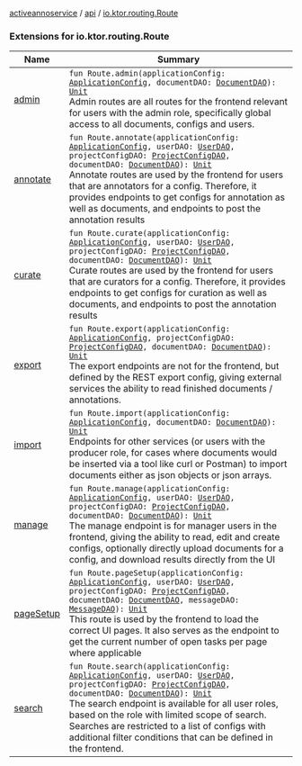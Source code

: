 [activeannoservice](../../index.md) / [api](../index.md) / [io.ktor.routing.Route](./index.md)

### Extensions for io.ktor.routing.Route

| Name | Summary |
|---|---|
| [admin](admin.md) | `fun Route.admin(applicationConfig: `[`ApplicationConfig`](../../application/-application-config/index.md)`, documentDAO: `[`DocumentDAO`](../../document/-document-d-a-o/index.md)`): `[`Unit`](https://kotlinlang.org/api/latest/jvm/stdlib/kotlin/-unit/index.html)<br>Admin routes are all routes for the frontend relevant for users with the admin role, specifically global access to all documents, configs and users. |
| [annotate](annotate.md) | `fun Route.annotate(applicationConfig: `[`ApplicationConfig`](../../application/-application-config/index.md)`, userDAO: `[`UserDAO`](../../user/-user-d-a-o/index.md)`, projectConfigDAO: `[`ProjectConfigDAO`](../../config/-project-config-d-a-o/index.md)`, documentDAO: `[`DocumentDAO`](../../document/-document-d-a-o/index.md)`): `[`Unit`](https://kotlinlang.org/api/latest/jvm/stdlib/kotlin/-unit/index.html)<br>Annotate routes are used by the frontend for users that are annotators for a config. Therefore, it provides endpoints to get configs for annotation as well as documents, and endpoints to post the annotation results |
| [curate](curate.md) | `fun Route.curate(applicationConfig: `[`ApplicationConfig`](../../application/-application-config/index.md)`, userDAO: `[`UserDAO`](../../user/-user-d-a-o/index.md)`, projectConfigDAO: `[`ProjectConfigDAO`](../../config/-project-config-d-a-o/index.md)`, documentDAO: `[`DocumentDAO`](../../document/-document-d-a-o/index.md)`): `[`Unit`](https://kotlinlang.org/api/latest/jvm/stdlib/kotlin/-unit/index.html)<br>Curate routes are used by the frontend for users that are curators for a config. Therefore, it provides endpoints to get configs for curation as well as documents, and endpoints to post the annotation results |
| [export](export.md) | `fun Route.export(applicationConfig: `[`ApplicationConfig`](../../application/-application-config/index.md)`, projectConfigDAO: `[`ProjectConfigDAO`](../../config/-project-config-d-a-o/index.md)`, documentDAO: `[`DocumentDAO`](../../document/-document-d-a-o/index.md)`): `[`Unit`](https://kotlinlang.org/api/latest/jvm/stdlib/kotlin/-unit/index.html)<br>The export endpoints are not for the frontend, but defined by the REST export config, giving external services the ability to read finished documents / annotations. |
| [import](import.md) | `fun Route.import(applicationConfig: `[`ApplicationConfig`](../../application/-application-config/index.md)`, documentDAO: `[`DocumentDAO`](../../document/-document-d-a-o/index.md)`): `[`Unit`](https://kotlinlang.org/api/latest/jvm/stdlib/kotlin/-unit/index.html)<br>Endpoints for other services (or users with the producer role, for cases where documents would be inserted via a tool like curl or Postman) to import documents either as json objects or json arrays. |
| [manage](manage.md) | `fun Route.manage(applicationConfig: `[`ApplicationConfig`](../../application/-application-config/index.md)`, userDAO: `[`UserDAO`](../../user/-user-d-a-o/index.md)`, projectConfigDAO: `[`ProjectConfigDAO`](../../config/-project-config-d-a-o/index.md)`, documentDAO: `[`DocumentDAO`](../../document/-document-d-a-o/index.md)`): `[`Unit`](https://kotlinlang.org/api/latest/jvm/stdlib/kotlin/-unit/index.html)<br>The manage endpoint is for manager users in the frontend, giving the ability to read, edit and create configs, optionally directly upload documents for a config, and download results directly from the UI |
| [pageSetup](page-setup.md) | `fun Route.pageSetup(applicationConfig: `[`ApplicationConfig`](../../application/-application-config/index.md)`, userDAO: `[`UserDAO`](../../user/-user-d-a-o/index.md)`, projectConfigDAO: `[`ProjectConfigDAO`](../../config/-project-config-d-a-o/index.md)`, documentDAO: `[`DocumentDAO`](../../document/-document-d-a-o/index.md)`, messageDAO: `[`MessageDAO`](../../user/-message-d-a-o/index.md)`): `[`Unit`](https://kotlinlang.org/api/latest/jvm/stdlib/kotlin/-unit/index.html)<br>This route is used by the frontend to load the correct UI pages. It also serves as the endpoint to get the current number of open tasks per page where applicable |
| [search](search.md) | `fun Route.search(applicationConfig: `[`ApplicationConfig`](../../application/-application-config/index.md)`, userDAO: `[`UserDAO`](../../user/-user-d-a-o/index.md)`, projectConfigDAO: `[`ProjectConfigDAO`](../../config/-project-config-d-a-o/index.md)`, documentDAO: `[`DocumentDAO`](../../document/-document-d-a-o/index.md)`): `[`Unit`](https://kotlinlang.org/api/latest/jvm/stdlib/kotlin/-unit/index.html)<br>The search endpoint is available for all user roles, based on the role with limited scope of search. Searches are restricted to a list of configs with additional filter conditions that can be defined in the frontend. |
